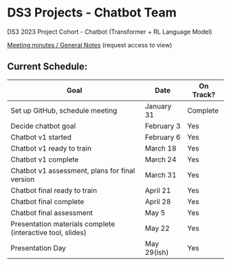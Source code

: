 # DS3 Projects - Chatbot Team
DS3 2023 Project Cohort - Chatbot (Transformer + RL Language Model)

[Meeting minutes / General Notes](https://docs.google.com/document/d/1jMey1sUarRdUslRCEwcCTRcXpHZmgDX9MOeML4vjCMI/edit?usp=sharing) (request access to view)

## Current Schedule:
| Goal | Date| On Track? |
| ------------- | ------------- | ------------- |
| Set up GitHub, schedule meeting | January 31 | Complete |
| Decide chatbot goal | February 3 | Yes |
| Chatbot v1 started | February 6 | Yes |
| Chatbot v1 ready to train | March 18 | Yes |
| Chatbot v1 complete | March 24 | Yes |
| Chatbot v1 assessment, plans for final version | March 31 | Yes |
| Chatbot final ready to train | April 21 | Yes |
| Chatbot final complete | April 28 | Yes |
| Chatbot final assessment | May 5 | Yes |
| Presentation materials complete (interactive tool, slides) | May 22 | Yes |
| Presentation Day | May 29(ish) | Yes |
